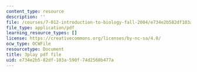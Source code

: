 ```yaml
---
content_type: resource
description: ''
file: /courses/7-012-introduction-to-biology-fall-2004/e734e2b582df103a590f74d2560b477a_odtKI7tEi5c.pdf
file_type: application/pdf
learning_resource_types: []
license: https://creativecommons.org/licenses/by-nc-sa/4.0/
ocw_type: OCWFile
resourcetype: Document
title: 3play pdf file
uid: e734e2b5-82df-103a-590f-74d2560b477a
---
```

